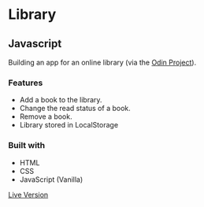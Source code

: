 # Library

## Javascript

Building an app for an online library (via the [Odin Project](https://www.theodinproject.com/paths/full-stack-ruby-on-rails/courses/javascript/lessons/library)).

### Features
  - Add a book to the library.
  - Change the read status of a book.
  - Remove a book.
  - Library stored in LocalStorage

### Built with
  - HTML
  - CSS
  - JavaScript (Vanilla)

  [Live Version](https://bendee48.github.io/library/)